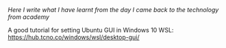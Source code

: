 *Here I write what I have learnt from the day I came back to the technology from academy*


A good tutorial for setting Ubuntu GUI in Windows 10 WSL:
https://hub.tcno.co/windows/wsl/desktop-gui/
